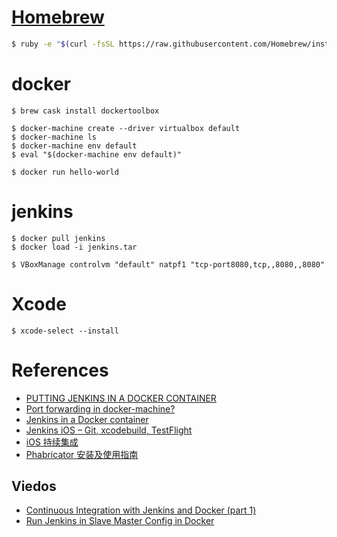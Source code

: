 # [Homebrew](http://brew.sh/)

```bash
$ ruby -e "$(curl -fsSL https://raw.githubusercontent.com/Homebrew/install/master/install)"
```

# docker

```
$ brew cask install dockertoolbox

$ docker-machine create --driver virtualbox default
$ docker-machine ls
$ docker-machine env default
$ eval "$(docker-machine env default)"

$ docker run hello-world
```

# jenkins

```
$ docker pull jenkins
$ docker load -i jenkins.tar

$ VBoxManage controlvm "default" natpf1 "tcp-port8080,tcp,,8080,,8080"
```

# Xcode

```
$ xcode-select --install
```


# References
- [PUTTING JENKINS IN A DOCKER CONTAINER](https://engineering.riotgames.com/news/putting-jenkins-docker-container)
- [Port forwarding in docker-machine?](http://stackoverflow.com/questions/32174560/port-forwarding-in-docker-machine)
- [Jenkins in a Docker container](http://dertompson.com/2014/09/01/jenkins-in-a-docker-container/)
- [Jenkins iOS – Git, xcodebuild, TestFlight](http://blog.iteedee.com/2014/01/jenkins-ios-git-xcodebuild-test-flight/)
- [iOS 持续集成](http://blog.lanvige.com/2015/07/13/ios-ci-solution/)
- [Phabricator 安装及使用指南](http://wenku.baidu.com/link?url=eTO2B-pOEzh7liswKrjLxCEJ5vni6nemL52FLujWd151zYrlooP3Vll2Vi9eGqn2UZldvjllYFJTcRaRUJhnlqZyWLn8QdNwKwScYeGzXVO)

## Viedos
- [Continuous Integration with Jenkins and Docker (part 1)](https://www.youtube.com/watch?v=ppCzDDpcqRk)
- [Run Jenkins in Slave Master Config in Docker](https://www.youtube.com/watch?v=dwomWpJ0m3g)
